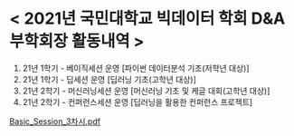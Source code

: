 # < 2021년 국민대학교 빅데이터 학회 D&A 부학회장 활동내역 >




1. 21년 1학기 - 베이직세션 운영 [파이썬 데이터분석 기초(저학년 대상)]
2. 21년 1학기 - 딥세션 운영 [딥러닝 기초(고학년 대상)]
3. 21년 2학기 - 머신러닝세션 운영 [머신러닝 기초 및 케글 대회(고학년 대상)]
4. 21년 2학기 - 컨퍼런스세션 운영 [딥러닝을 활용한 컨퍼런스 프로젝트]


[Basic_Session_3차시.pdf](https://github.com/JsmRecodeSpace/2021-D-A-of-Kookmin-University-s-Big-Data-Society/files/8023431/Basic_Session_3.pdf)
